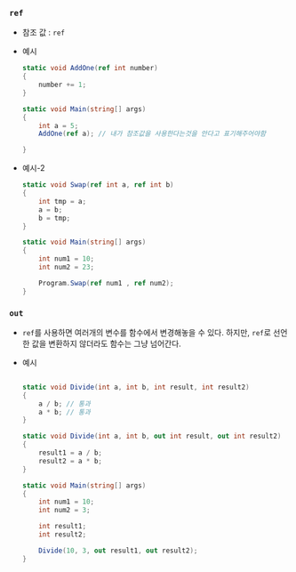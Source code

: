 ### `ref`


- 참조 값 : `ref`

- 예시 
    
    ```csharp
    static void AddOne(ref int number)
    {
        number += 1;
    }

    static void Main(string[] args)
    {
        int a = 5;
        AddOne(ref a); // 내가 참조값을 사용한다는것을 안다고 표기해주어야함
    
    }
    ```


- 예시-2

    ```csharp
    static void Swap(ref int a, ref int b)
    {
        int tmp = a;
        a = b;
        b = tmp;
    }

    static void Main(string[] args)
    {
        int num1 = 10;
        int num2 = 23;

        Program.Swap(ref num1 , ref num2);
    }
    ```


### `out`

- `ref`를 사용하면 여러개의 변수를 함수에서 변경해놓을 수 있다. 하지만, `ref`로 선언한 값을 변환하지 않더라도 함수는 그냥 넘어간다.

- 예시
    
    ```csharp

    static void Divide(int a, int b, int result, int result2)
    {
        a / b; // 통과
        a * b; // 통과
    }

    static void Divide(int a, int b, out int result, out int result2)
    {
        result1 = a / b;
        result2 = a * b;
    }

    static void Main(string[] args)
    {
        int num1 = 10;
        int num2 = 3;

        int result1;
        int result2;

        Divide(10, 3, out result1, out result2);
    }
    ```